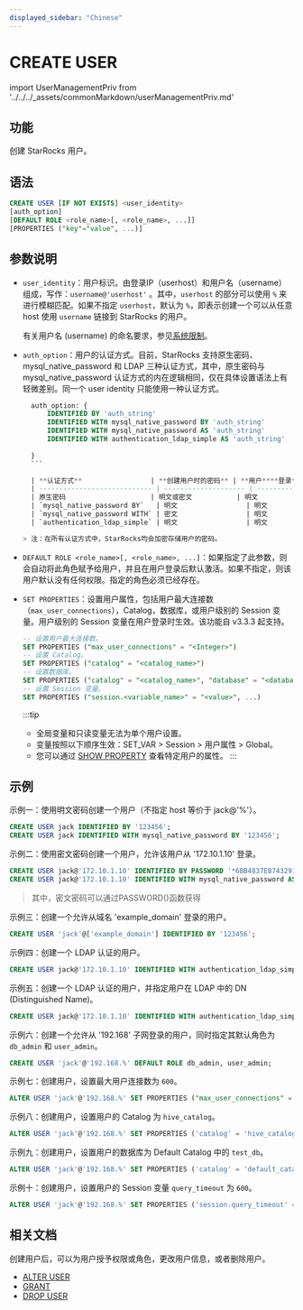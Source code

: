 ```yaml
---
displayed_sidebar: "Chinese"
---
```


# CREATE USER

import UserManagementPriv from '../../../_assets/commonMarkdown/userManagementPriv.md'

## 功能

创建 StarRocks 用户。

<UserManagementPriv />

## 语法

```SQL
CREATE USER [IF NOT EXISTS] <user_identity> 
[auth_option] 
[DEFAULT ROLE <role_name>[, <role_name>, ...]]
[PROPERTIES ("key"="value", ...)]
```

## 参数说明

- `user_identity`：用户标识。由登录IP（userhost）和用户名（username）组成，写作：`username@'userhost'` 。其中，`userhost` 的部分可以使用 `%` 来进行模糊匹配。如果不指定 `userhost`，默认为 `%`，即表示创建一个可以从任意 host 使用 `username` 链接到 StarRocks 的用户。

  有关用户名 (username) 的命名要求，参见[系统限制](../../../reference/System_limit.md)。

- `auth_option`：用户的认证方式。目前，StarRocks 支持原生密码、mysql_native_password 和 LDAP 三种认证方式，其中，原生密码与 mysql_native_password 认证方式的内在逻辑相同，仅在具体设置语法上有轻微差别。同一个 user identity 只能使用一种认证方式。

    ```SQL
      auth_option: {
          IDENTIFIED BY 'auth_string'
          IDENTIFIED WITH mysql_native_password BY 'auth_string'
          IDENTIFIED WITH mysql_native_password AS 'auth_string'
          IDENTIFIED WITH authentication_ldap_simple AS 'auth_string'
          
      }
      ```

      | **认证方式**                 | **创建用户时的密码** | **用户****登录****时的密码** |
      | ---------------------------- | -------------------- | ---------------------------- |
      | 原生密码                     | 明文或密文           | 明文                         |
      | `mysql_native_password BY`   | 明文                 | 明文                         |
      | `mysql_native_password WITH` | 密文                 | 明文                         |
      | `authentication_ldap_simple` | 明文                 | 明文                         |

    > 注：在所有认证方式中，StarRocks均会加密存储用户的密码。

- `DEFAULT ROLE <role_name>[, <role_name>, ...]`：如果指定了此参数，则会自动将此角色赋予给用户，并且在用户登录后默认激活。如果不指定，则该用户默认没有任何权限。指定的角色必须已经存在。

- `SET PROPERTIES`：设置用户属性，包括用户最大连接数（`max_user_connections`），Catalog，数据库，或用户级别的 Session 变量。用户级别的 Session 变量在用户登录时生效。该功能自 v3.3.3 起支持。

  ```SQL
  -- 设置用户最大连接数。
  SET PROPERTIES ("max_user_connections" = "<Integer>")
  -- 设置 Catalog。
  SET PROPERTIES ("catalog" = "<catalog_name>")
  -- 设置数据库。
  SET PROPERTIES ("catalog" = "<catalog_name>", "database" = "<database_name>")
  -- 设置 Session 变量。
  SET PROPERTIES ("session.<variable_name>" = "<value>", ...)
  ```

  :::tip
  - 全局变量和只读变量无法为单个用户设置。
  - 变量按照以下顺序生效：SET_VAR > Session > 用户属性 > Global。
  - 您可以通过 [SHOW PROPERTY](./SHOW_PROPERTY.md) 查看特定用户的属性。
  :::

## 示例

示例一：使用明文密码创建一个用户（不指定 host 等价于 jack@'%'）。

```SQL
CREATE USER jack IDENTIFIED BY '123456';
CREATE USER jack IDENTIFIED WITH mysql_native_password BY '123456';
```

示例二：使用密文密码创建一个用户，允许该用户从 '172.10.1.10' 登录。

```SQL
CREATE USER jack@'172.10.1.10' IDENTIFIED BY PASSWORD '*6BB4837EB74329105EE4568DDA7DC67ED2CA2AD9';
CREATE USER jack@'172.10.1.10' IDENTIFIED WITH mysql_native_password AS '*6BB4837EB74329105EE4568DDA7DC67ED2CA2AD9';
```

> 其中，密文密码可以通过PASSWORD()函数获得

示例三：创建一个允许从域名 'example_domain' 登录的用户。

```SQL
CREATE USER 'jack'@['example_domain'] IDENTIFIED BY '123456';
```

示例四：创建一个 LDAP 认证的用户。

```SQL
CREATE USER jack@'172.10.1.10' IDENTIFIED WITH authentication_ldap_simple;
```

示例五：创建一个 LDAP 认证的用户，并指定用户在 LDAP 中的 DN (Distinguished Name)。

```SQL
CREATE USER jack@'172.10.1.10' IDENTIFIED WITH authentication_ldap_simple AS 'uid=jack,ou=company,dc=example,dc=com';
```

示例六：创建一个允许从 '192.168' 子网登录的用户，同时指定其默认角色为 `db_admin` 和 `user_admin`。

```SQL
CREATE USER 'jack'@'192.168.%' DEFAULT ROLE db_admin, user_admin;
```

示例七：创建用户，设置最大用户连接数为 `600`。

```SQL
ALTER USER 'jack'@'192.168.%' SET PROPERTIES ("max_user_connections" = "600");
```

示例八：创建用户，设置用户的 Catalog 为 `hive_catalog`。

```SQL
ALTER USER 'jack'@'192.168.%' SET PROPERTIES ('catalog' = 'hive_catalog');
```

示例九：创建用户，设置用户的数据库为 Default Catalog 中的 `test_db`。

```SQL
ALTER USER 'jack'@'192.168.%' SET PROPERTIES ('catalog' = 'default_catalog', 'database' = 'test_db');
```

示例十：创建用户，设置用户的 Session 变量 `query_timeout` 为 `600`。

```SQL
ALTER USER 'jack'@'192.168.%' SET PROPERTIES ('session.query_timeout' = '600');
```

## 相关文档

创建用户后，可以为用户授予权限或角色，更改用户信息，或者删除用户。

- [ALTER USER](ALTER_USER.md)
- [GRANT](GRANT.md)
- [DROP USER](DROP_USER.md)
